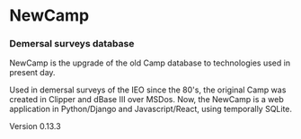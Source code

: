 # NewCamp

### Demersal surveys database

NewCamp is the upgrade of the old Camp database to technologies used in present day.

Used in demersal surveys of the IEO since the 80's, the original Camp was created in Clipper and dBase III over MSDos. Now, the NewCamp is a web application in Python/Django and Javascript/React, using temporally SQLite.

Version 0.13.3
